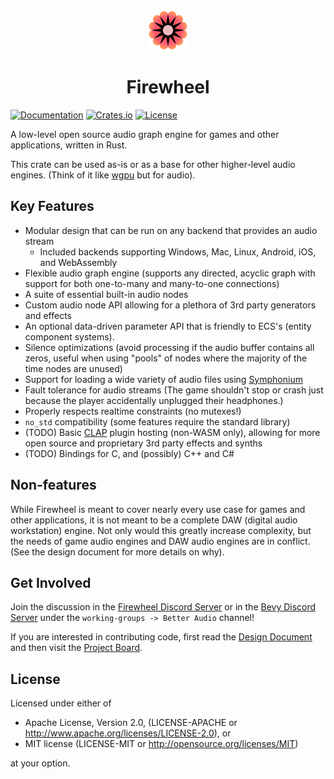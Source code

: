 <div align="center"><img src="./assets/logo-512.png" width="64px" height="64px"/><h1>Firewheel</h1></div>

[![Documentation](https://docs.rs/firewheel/badge.svg)](https://docs.rs/firewheel)
[![Crates.io](https://img.shields.io/crates/v/firewheel.svg)](https://crates.io/crates/firewheel)
[![License](https://img.shields.io/crates/l/firewheel.svg)](https://github.com/BillyDM/firewheel/blob/main/LICENSE-APACHE)

A low-level open source audio graph engine for games and other applications, written in Rust.

This crate can be used as-is or as a base for other higher-level audio engines. (Think of it like [wgpu](https://wgpu.rs/) but for audio).

## Key Features

* Modular design that can be run on any backend that provides an audio stream
    * Included backends supporting Windows, Mac, Linux, Android, iOS, and WebAssembly
* Flexible audio graph engine (supports any directed, acyclic graph with support for both one-to-many and many-to-one connections)
* A suite of essential built-in audio nodes
* Custom audio node API allowing for a plethora of 3rd party generators and effects
* An optional data-driven parameter API that is friendly to ECS's (entity component systems).
* Silence optimizations (avoid processing if the audio buffer contains all zeros, useful when using "pools" of nodes where the majority of the time nodes are unused)
* Support for loading a wide variety of audio files using [Symphonium]
* Fault tolerance for audio streams (The game shouldn't stop or crash just because the player accidentally unplugged their headphones.)
* Properly respects realtime constraints (no mutexes!)
* `no_std` compatibility (some features require the standard library)
* (TODO) Basic [CLAP] plugin hosting (non-WASM only), allowing for more open source and proprietary 3rd party effects and synths
* (TODO) Bindings for C, and (possibly) C++ and C#

## Non-features

While Firewheel is meant to cover nearly every use case for games and other applications, it is not meant to be a complete DAW (digital audio workstation) engine. Not only would this greatly increase complexity, but the needs of game audio engines and DAW audio engines are in conflict. (See the design document for more details on why).

## Get Involved

Join the discussion in the [Firewheel Discord Server](https://discord.gg/rKzZpjGCGs) or in the [Bevy Discord Server](https://discord.gg/bevy) under the `working-groups -> Better Audio` channel!

If you are interested in contributing code, first read the [Design Document] and then visit the [Project Board](https://github.com/users/BillyDM/projects/1).

## License

Licensed under either of

* Apache License, Version 2.0, (LICENSE-APACHE or http://www.apache.org/licenses/LICENSE-2.0), or
* MIT license (LICENSE-MIT or http://opensource.org/licenses/MIT)

at your option.

[Design Document]: DESIGN_DOC.md
[CPAL]: https://github.com/RustAudio/cpal
[Symphonium]: https://github.com/MeadowlarkDAW/symphonium
[creek]: https://github.com/MeadowlarkDAW/creek
[CLAP]: https://cleveraudio.org/
[RtAudio]: https://github.com/BillyDM/rtaudio-rs
[Interflow]: https://github.com/SolarLiner/interflow
